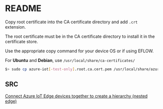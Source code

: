 # README

Copy root certificate into the CA certificate directory and add `.crt` extension.

The root certificate must be in the CA certificate directory to install it in the certificate store.

Use the appropriate copy command for your device OS or if using EFLOW.

For **Ubuntu** and **Debian**, use `/usr/local/share/ca-certificates/`

```bash
$> sudo cp azure-iot[-test-only].root.ca.cert.pem /usr/local/share/azure-iot-test-only.root.ca.cert.pem.crt
```

## SRC

[Connect Azure IoT Edge devices together to create a hierarchy (nested edge)](https://learn.microsoft.com/en-us/azure/iot-edge/how-to-connect-downstream-iot-edge-device?view=iotedge-1.4&tabs=azure-portal#configure-parent-device)
